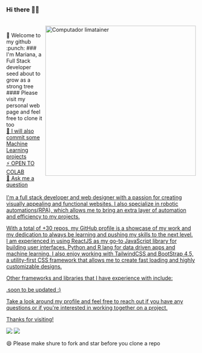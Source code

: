 ### Hi there :woman_technologist:
</br>
<img src="https://raw.githubusercontent.com/MicaelliMedeiros/micaellimedeiros/master/image/computer-illustration.png" min-width="400px" max-width="400px" width="400px" align="right" alt="Computador limatainer">
</br>
🌱 Welcome to my github :punch: 
### I'm Mariana, a Full Stack developer seed about to grow as a strong tree
</br>
#### Please visit my personal web page and feel free to clone it too
<a href="https://limatainer.vercel.app/" alt="personal web page"/a>
</br>
🤖 I will also commit some Machine Learning projects
</br>
⚡ OPEN TO COLAB
</br>
💬 Ask me a question
</br>
</br>
I'm a full stack developer and web designer with a passion for creating visually appealing and functional websites. I also specialize in robotic automations(RPA), which allows me to bring an extra layer of automation and efficiency to my projects.

With a total of +30 repos, my GitHub profile is a showcase of my work and my dedication to always be learning and pushing my skills to the next level.
</br>
I am experienced in using ReactJS as my go-to JavaScript library for building user interfaces. Python and R lang for data driven apps and machine learning. I also enjoy working with TailwindCSS and BootStrap 4,5, a utility-first CSS framework that allows me to create fast loading and highly customizable designs.

Other frameworks and libraries that I have experience with include:

.soon to be updated :)

Take a look around my profile and feel free to reach out if you have any questions or if you're interested in working together on a project.

Thanks for visiting!

<p align="left">
  <a href="limas.code@gmail.com" alt="Gmail">
  <img src="https://img.shields.io/badge/-Gmail-FF0000?style=flat-square&labelColor=FF0000&logo=gmail&logoColor=white&link=limas.code@gmail.com" /></a>
  <a href="https://www.linkedin.com/in/marianacousseiro/" alt="Linkedin">
  <img src="https://img.shields.io/badge/-Linkedin-0e76a8?style=flat-square&logo=Linkedin&logoColor=white&link=https://www.linkedin.com/in/marianacousseiro/" /></a>
  
😄 Please make shure to fork and star before you clone a repo
